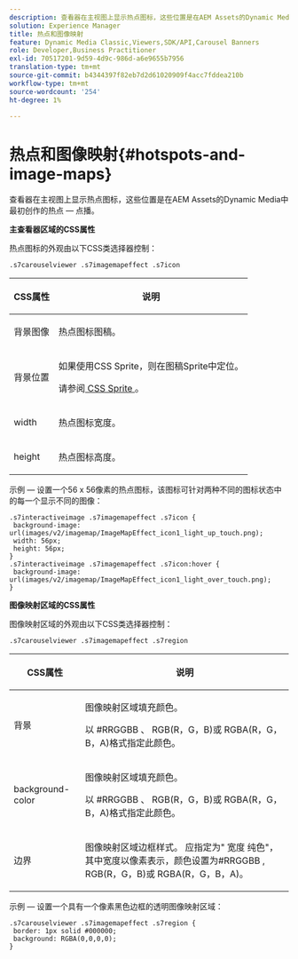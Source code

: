 ```yaml
---
description: 查看器在主视图上显示热点图标，这些位置是在AEM Assets的Dynamic Media中最初创作的热点 — 点播。
solution: Experience Manager
title: 热点和图像映射
feature: Dynamic Media Classic,Viewers,SDK/API,Carousel Banners
role: Developer,Business Practitioner
exl-id: 70517201-9d59-4d9c-986d-a6e9655b7956
translation-type: tm+mt
source-git-commit: b4344397f82eb7d2d61020909f4acc7fddea210b
workflow-type: tm+mt
source-wordcount: '254'
ht-degree: 1%

---
```


# 热点和图像映射{#hotspots-and-image-maps}

查看器在主视图上显示热点图标，这些位置是在AEM Assets的Dynamic Media中最初创作的热点 — 点播。

<!--<a id="section_061E550C1C1D4DB2BD663A898895B38C"></a>-->

**主查看器区域的CSS属性**

热点图标的外观由以下CSS类选择器控制：

```
.s7carouselviewer .s7imagemapeffect .s7icon
```

<table id="table_94EE3F5BBE4547C0B4943471CEE7EDE4"> 
 <thead> 
  <tr> 
   <th colname="col1" class="entry"> <p> CSS属性 </p> </th> 
   <th colname="col2" class="entry"> <p>说明 </p> </th> 
  </tr> 
 </thead>
 <tbody> 
  <tr> 
   <td colname="col1"> <p> <span class="codeph"> 背景图像  </span> </p> </td> 
   <td colname="col2"> <p>热点图标图稿。 </p> </td> 
  </tr> 
  <tr> 
   <td colname="col1"> <p> <span class="codeph"> 背景位置  </span> </p> </td> 
   <td colname="col2"> <p>如果使用CSS Sprite，则在图稿Sprite中定位。 </p> <p>请参阅<a href="../../../c-html5-aem-asset-viewers/c-html5-aem-interactive-images/c-html5-aem-interactive-image-customizingviewer/c-html5-aem-interactive-image-customizingviewer.md#section-9b6d8d601cb441d08214dada7bb4eddc" format="dita" scope="local"> CSS Sprite </a>。 </p> </td> 
  </tr> 
  <tr> 
   <td colname="col1"> <p> <span class="codeph"> width </span> </p> </td> 
   <td colname="col2"> <p>热点图标宽度。 </p> </td> 
  </tr> 
  <tr> 
   <td colname="col1"> <p> <span class="codeph"> height </span> </p> </td> 
   <td colname="col2"> <p>热点图标高度。 </p> </td> 
  </tr> 
 </tbody> 
</table>

示例 — 设置一个56 x 56像素的热点图标，该图标可针对两种不同的图标状态中的每一个显示不同的图像：

```
.s7interactiveimage .s7imagemapeffect .s7icon { 
 background-image: url(images/v2/imagemap/ImageMapEffect_icon1_light_up_touch.png); 
 width: 56px; 
 height: 56px; 
} 
.s7interactiveimage .s7imagemapeffect .s7icon:hover { 
 background-image: url(images/v2/imagemap/ImageMapEffect_icon1_light_over_touch.png); 
}
```

<!--<a id="section_26D0B8444D1F42D493793FF54968C0B9"></a>-->

**图像映射区域的CSS属性**

图像映射区域的外观由以下CSS类选择器控制：

`.s7carouselviewer .s7imagemapeffect .s7region`

<table id="table_DAE7A78AA4A74DC78B2D94F29E8E236B"> 
 <thead> 
  <tr> 
   <th colname="col1" class="entry"> <p> CSS属性 </p> </th> 
   <th colname="col2" class="entry"> <p>说明 </p> </th> 
  </tr> 
 </thead>
 <tbody> 
  <tr> 
   <td colname="col1"> <p> <span class="codeph"> 背景  </span> </p> </td> 
   <td colname="col2"> <p>图像映射区域填充颜色。 </p> <p>以<span class="codeph"> #RRGGBB </span>、<span class="codeph"> RGB(R，G，B)</span>或<span class="codeph"> RGBA(R，G，B，A)</span>格式指定此颜色。 </p> </td> 
  </tr> 
  <tr> 
   <td colname="col1"> <p> <span class="codeph"> background-color  </span> </p> </td> 
   <td colname="col2"> <p>图像映射区域填充颜色。 </p> <p>以<span class="codeph"> #RRGGBB </span>、<span class="codeph"> RGB(R，G，B)</span>或<span class="codeph"> RGBA(R，G，B，A)</span>格式指定此颜色。 </p> </td> 
  </tr> 
  <tr> 
   <td colname="col1"> <p> <span class="codeph"> 边界 </span> </p> </td> 
   <td colname="col2"> <p> 图像映射区域边框样式。 应指定为" <span class="codeph">宽度</span> <span class="codeph">纯色</span>"，其中<span class="codeph">宽度</span>以像素表示，<span class="codeph">颜色</span>设置为<span class="codeph">#RRGGBB </span>,<span class="codeph"> RGB(R，G，B)</span>或<span class="codeph"> RGBA(R，G，B，A)</span>。 </p> </td> 
  </tr> 
 </tbody> 
</table>

示例 — 设置一个具有一个像素黑色边框的透明图像映射区域：

```
.s7carouselviewer .s7imagemapeffect .s7region { 
 border: 1px solid #000000; 
 background: RGBA(0,0,0,0);  
}
```
